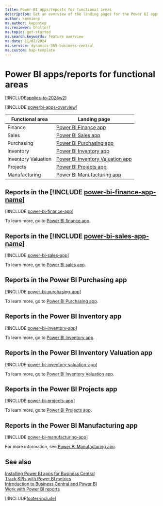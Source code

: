 ```yaml
---
title: Power BI apps/reports for functional areas
description: Get an overview of the landing pages for the Power BI apps available in functional areas in Business Central.
author: kennienp
ms.author: kepontop
ms.reviewer: bholtorf
ms.topic: get-started
ms.search.keywords: feature overview
ms.date: 11/07/2024
ms.service: dynamics-365-business-central
ms.custom: bap-template
---
```


# Power BI apps/reports for functional areas

[!INCLUDE[applies-to-2024w2](includes/applies-to-2024w2.md)]

[!INCLUDE [powerbi-apps-overview](includes/powerbi-apps-overview.md)]

| Functional area      | Landing page                 |
|----------------------| ---------------------------- |
| Finance              | [Power BI Finance app](finance-powerbi-app.md) |
| Sales                | [Power BI Sales app](sales-powerbi-app.md) |
| Purchasing           | [Power BI Purchasing app](purchases-powerbi-app.md) |
| Inventory            | [Power BI Inventory app](inventory-powerbi-app.md) |
| Inventory Valuation  | [Power BI Inventory Valuation app](inventory-valuation-powerbi-app.md) |
| Projects             | [Power BI Projects app](projects-powerbi-app.md) |
| Manufacturing        | [Power BI Manufacturing app](manufacturing-powerbi-app.md) |

## Reports in the [!INCLUDE [power-bi-finance-app-name](includes/power-bi-finance-app-name.md)]

[!INCLUDE [power-bi-finance-app](includes/power-bi-finance-app.md)]

To learn more, go to [Power BI finance app](finance-powerbi-app.md).

## Reports in the [!INCLUDE [power-bi-sales-app-name](includes/power-bi-sales-app-name.md)]

[!INCLUDE [power-bi-sales-app](includes/power-bi-sales-app.md)]

To learn more, go to [Power BI sales app](sales-powerbi-app.md).

## Reports in the Power BI Purchasing app

[!INCLUDE [power-bi-purchasing-app](includes/power-bi-purchasing-app.md)]

To learn more, go to [Power BI Purchasing app](purchases-powerbi-app.md).

## Reports in the Power BI Inventory app

[!INCLUDE [power-bi-inventory-app](includes/power-bi-inventory-app.md)]

To learn more, go to [Power BI Inventory app](inventory-powerbi-app.md).

## Reports in the Power BI Inventory Valuation app

[!INCLUDE [power-bi-inventory-valuation-app](includes/power-bi-inventory-valuation-app.md)]

To learn more, go to [Power BI Inventory Valuation app](inventory-valuation-powerbi-app.md).

## Reports in the Power BI Projects app

[!INCLUDE [power-bi-projects-app](includes/power-bi-projects-app.md)]

To learn more, go to [Power BI Projects app](projects-powerbi-app.md).

## Reports in the Power BI Manufacturing app

[!INCLUDE [power-bi-manufacturing-app](includes/power-bi-manufacturing-app.md)]

For more information, see [Power BI Manufacturing app](manufacturing-powerbi-app.md).

## See also

[Installing Power BI apps for Business Central](across-powerbi-install-business-central-apps.md)  
[Track KPIs with Power BI metrics](track-kpis-with-power-bi-metrics.md)  
[Introduction to Business Central and Power BI](admin-powerbi.md)  
[Work with Power BI reports](across-working-with-powerbi.md)  

[!INCLUDE[footer-include](includes/footer-banner.md)]

